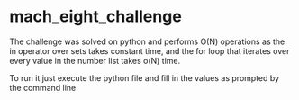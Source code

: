 # mach_eight_challenge
The challenge was solved on python and performs O(N) operations as the in operator over sets takes constant time, and the for loop that iterates over every value in the number list takes o(N) time.

To run it just execute the python file and fill in the values as prompted by the command line
